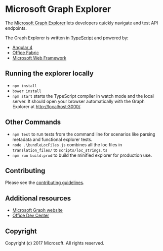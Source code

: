 # Microsoft Graph Explorer
The [Microsoft Graph Explorer](https://developer.microsoft.com/graph/graph-explorer) lets developers quickly navigate and test API endpoints.

The Graph Explorer is written in [TypeScript](https://www.typescriptlang.org/) and powered by:
* [Angular 4](https://angular.io/)
* [Office Fabric](https://dev.office.com/fabric)
* [Microsoft Web Framework](http://getmwf.com/)

## Running the explorer locally
* `npm install`
* `bower install`
* `npm start` starts the TypeScript compiler in watch mode and the local server. It should open your browser automatically with the Graph Explorer at [http://localhost:3000/](http://localhost:3000).

## Other Commands
* `npm test` to run tests from the command line for scenarios like parsing metadata and functional explorer tests.
* `node .\bundleLocFiles.js` combines all the loc files in `translation_files/` to `scripts/loc_strings.ts`
* `npm run build:prod` to build the minified explorer for production use.

## Contributing
Please see the [contributing guidelines](CONTRIBUTING.md).

## Additional resources
* [Microsoft Graph website](https://graph.microsoft.io)
* [Office Dev Center](http://dev.office.com/)

## Copyright
Copyright (c) 2017 Microsoft. All rights reserved.

